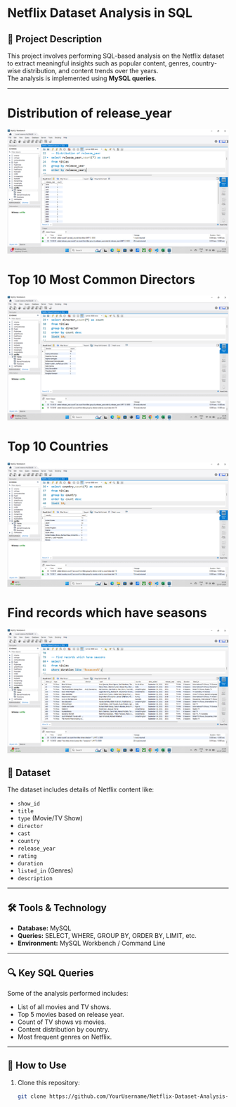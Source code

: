 # Netflix Dataset Analysis in SQL

## 📌 Project Description
This project involves performing SQL-based analysis on the Netflix dataset to extract meaningful insights such as popular content, genres, country-wise distribution, and content trends over the years.  
The analysis is implemented using **MySQL queries**.

---
# Distribution of release_year
![Netflix Dataset Analysis Screenshot](https://github.com/Jayesh-dev-glitch/Netflix-Dataset-Analysis-in-SQL/blob/main/Screenshot%202025-07-23%20133844.png)

# Top 10 Most Common Directors
![Netflix Dataset Analysis Screenshot 2](https://github.com/Jayesh-dev-glitch/Netflix-Dataset-Analysis-in-SQL/blob/main/Screenshot%202025-07-23%20133858.png)

# Top 10 Countries
![Netflix Dataset Analysis Screenshot 3](https://github.com/Jayesh-dev-glitch/Netflix-Dataset-Analysis-in-SQL/blob/main/Screenshot%202025-07-23%20133917.png)

# Find records which have seasons
![Netflix Dataset Analysis Screenshot 4](https://github.com/Jayesh-dev-glitch/Netflix-Dataset-Analysis-in-SQL/blob/main/Screenshot%202025-07-23%20134000.png)

## 📂 Dataset
The dataset includes details of Netflix content like:
- `show_id`
- `title`
- `type` (Movie/TV Show)
- `director`
- `cast`
- `country`
- `release_year`
- `rating`
- `duration`
- `listed_in` (Genres)
- `description`

---

## 🛠️ Tools & Technology
- **Database:** MySQL  
- **Queries:** SELECT, WHERE, GROUP BY, ORDER BY, LIMIT, etc.  
- **Environment:** MySQL Workbench / Command Line  

---

## 🔍 Key SQL Queries
Some of the analysis performed includes:
- List of all movies and TV shows.
- Top 5 movies based on release year.
- Count of TV shows vs movies.
- Content distribution by country.
- Most frequent genres on Netflix.

---

## 🚀 How to Use
1. Clone this repository:
   ```bash
   git clone https://github.com/YourUsername/Netflix-Dataset-Analysis-in-SQL.git
